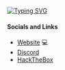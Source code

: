 <!-- Typing ReadME SVG | https://github.com/DenverCoder1/readme-typing-svg -->
[![Typing SVG](https://readme-typing-svg.herokuapp.com?font=Fira+Code&size=18&pause=1000&color=F72100&center=true&vCenter=true&multiline=true&random=false&width=800&lines=I'm+r3dwh33lb4rrow%2C+a+computer+science+student+and+ethical+hacker+%F0%9F%92%BB)](https://git.io/typing-svg)

<!-- Socials and Links -->
#### Socials and Links
- [Website](https://r3dwh33lb4rrow.gitbook.io/r3dwh33lb4rrow/) 💻
- [Discord](https://discordapp.com/users/861758608810573835) 
- [HackTheBox](https://app.hackthebox.com/profile/1338701)
